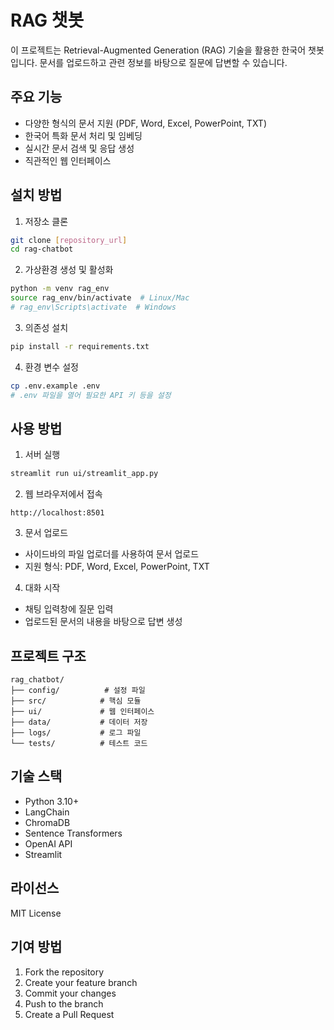# RAG 챗봇

이 프로젝트는 Retrieval-Augmented Generation (RAG) 기술을 활용한 한국어 챗봇입니다. 문서를 업로드하고 관련 정보를 바탕으로 질문에 답변할 수 있습니다.

## 주요 기능

- 다양한 형식의 문서 지원 (PDF, Word, Excel, PowerPoint, TXT)
- 한국어 특화 문서 처리 및 임베딩
- 실시간 문서 검색 및 응답 생성
- 직관적인 웹 인터페이스

## 설치 방법

1. 저장소 클론
```bash
git clone [repository_url]
cd rag-chatbot
```

2. 가상환경 생성 및 활성화
```bash
python -m venv rag_env
source rag_env/bin/activate  # Linux/Mac
# rag_env\Scripts\activate  # Windows
```

3. 의존성 설치
```bash
pip install -r requirements.txt
```

4. 환경 변수 설정
```bash
cp .env.example .env
# .env 파일을 열어 필요한 API 키 등을 설정
```

## 사용 방법

1. 서버 실행
```bash
streamlit run ui/streamlit_app.py
```

2. 웹 브라우저에서 접속
```
http://localhost:8501
```

3. 문서 업로드
- 사이드바의 파일 업로더를 사용하여 문서 업로드
- 지원 형식: PDF, Word, Excel, PowerPoint, TXT

4. 대화 시작
- 채팅 입력창에 질문 입력
- 업로드된 문서의 내용을 바탕으로 답변 생성

## 프로젝트 구조

```
rag_chatbot/
├── config/          # 설정 파일
├── src/            # 핵심 모듈
├── ui/             # 웹 인터페이스
├── data/           # 데이터 저장
├── logs/           # 로그 파일
└── tests/          # 테스트 코드
```

## 기술 스택

- Python 3.10+
- LangChain
- ChromaDB
- Sentence Transformers
- OpenAI API
- Streamlit

## 라이선스

MIT License

## 기여 방법

1. Fork the repository
2. Create your feature branch
3. Commit your changes
4. Push to the branch
5. Create a Pull Request 